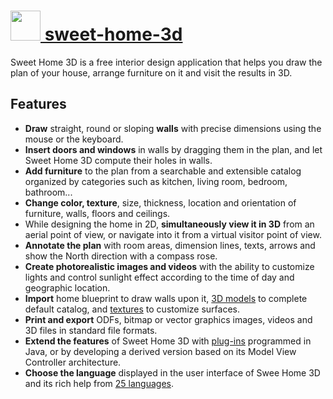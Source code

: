 # [<img src="https://cdn.rawgit.com/chocolatey/chocolatey-coreteampackages/62006dc7cffa12dcb8c624e86975d87205ace5de/icons/sweet-home-3d.png" height="48" width="48" /> sweet-home-3d](https://chocolatey.org/packages/sweet-home-3d)

Sweet Home 3D is a free interior design application that helps you draw the plan of your house, arrange furniture on it and visit the results in 3D.

## Features
- **Draw** straight, round or sloping **walls** with precise dimensions using the mouse or the keyboard.
- **Insert doors and windows** in walls by dragging them in the plan, and let Sweet Home 3D compute their holes in walls.
- **Add furniture** to the plan from a searchable and extensible catalog organized by categories such as kitchen, living room, bedroom, bathroom...
- **Change color, texture**, size, thickness, location and orientation of furniture, walls, floors and ceilings.
- While designing the home in 2D, **simultaneously view it in 3D** from an aerial point of view, or navigate into it from a virtual visitor point of view.
- **Annotate the plan** with room areas, dimension lines, texts, arrows and show the North direction with a compass rose.
- **Create photorealistic images and videos** with the ability to customize lights and control sunlight effect according to the time of day and geographic location.
- **Import** home blueprint to draw walls upon it, [3D models](http://www.sweethome3d.com/importModels.jsp) to complete default catalog, and [textures](http://www.sweethome3d.com/importTextures.jsp) to customize surfaces.
- **Print and export** ODFs, bitmap or vector graphics images, videos and 3D files in standard file formats.
- **Extend the features** of Sweet Home 3D with [plug-ins](http://www.sweethome3d.com/pluginDeveloperGuide.jsp) programmed in Java, or by developing a derived version based on its Model View Controller architecture.
- **Choose the language** displayed in the user interface of Swee Home 3D and its rich help from [25 languages](http://www.sweethome3d.com/translations.jsp).

